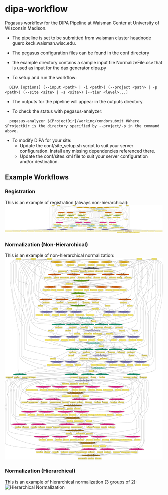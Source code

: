 # dipa-workflow
Pegasus workflow for the DIPA Pipeline at Waisman Center at University
of Wisconsin Madison.

- The pipeline is set to be submitted from waisman cluster headnode
  guero.keck.waisman.wisc.edu.

- The pegasus configuration files can be found in the conf directory

- the example directory contains a sample input file NormalizeFile.csv
  that is used as input for the dax generator dipa.py

- To setup and run the workflow:
```
  DIPA [options] (--input <path> | -i <path>) (--project <path> | -p <path>) (--site <site> | -s <site>) [--tier <level>...]
```

- The outputs for the pipeline will appear in the outputs directory.

- To check the status with pegasus-analyzer:
```
  pegasus-analyzer ${ProjectDir}/working/condorsubmit #Where $ProjectDir is the directory specified by --project/-p in the command above.
```

- To modify DIPA for your site:
  * Update the conf/site_setup.sh script to suit your server configuration. Install any missing dependencies referenced there.
  * Update the conf/sites.xml file to suit your server configuration and/or destination.

## Example Workflows

### Registration
This is an example of registration (always non-hierarchical):
![Registration](/doc/example_registration.png)

### Normalization (Non-Hierarchical)
This is an example of non-hierarchical normalization:
![Non-Hierarchical Normalization](/doc/example_normalization_nohierarchy.png)

### Normalization (Hierarchical)
This is an example of hierarchical normalization (3 groups of 2):
![Hierarchical Normalization](/doc/example_normalization_hierarchy.png)
